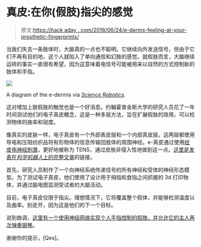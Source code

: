 # 真皮:在你(假肢)指尖的感觉

> 原文:[https://hack aday . com/2018/06/24/e-derms-feeling-at-your-prosthetic-fingerprints/](https://hackaday.com/2018/06/24/e-dermis-feeling-at-your-prosthetic-fingertips/)

当我们失去一条肢体时，大脑真的一点也不聪明。它继续向外发送信号，但由于它们不再有目的地，这个人就陷入了单向通信和幻肢的感觉。就假肢而言，大脑继续运转的事实一直很有希望，因为这意味着电信号可能被用来以自然的方式控制新的肢体和手指。

[![](../Images/7a9b49468dd95da25f9d30819c100a6f.png)](https://hackaday.com/wp-content/uploads/2018/06/e-dermis.jpg)

A diagram of the e-dermis via [*Science Robotics*](http://robotics.sciencemag.org/content/3/19/eaat3818/tab-figures-data).

这对增加上肢假肢的触觉也是一个好消息。约翰霍普金斯大学的研究人员花了一年时间测试他们的电子真皮概念，这是一种多层方法，旨在扩展假肢的效用，可以检测物体的曲率和锐度。

像真实的皮肤一样，电子真皮有一个外部表皮层和一个内部真皮层。这两层都使用导电和压阻纺织品将有形物体的信息传输回肢体的周围神经。e-真皮通过使用[经皮电神经刺激](https://en.wikipedia.org/wiki/Transcutaneous_electrical_nerve_stimulation)，更好地被称为 TENS，通过皮肤非侵入性地做到这一点。[这里是发表在*科学机器人*上的完整文章](http://robotics.sciencemag.org/content/3/19/eaat3818.full)的链接。

首先，研究人员制作了一个向神经系统传递信号的所有神经和受体的神经形态模型。为了测试电子真皮，他们使用了设计用于拇指和食指之间抓握的 3d 打印物体，并通过脑电图监测受试者的大脑活动。

目前，电子真皮仅限于指尖。理想情况下，它将覆盖整个假体，并能够检测温度以及曲率。别走开，因为这是他们的下一个目标。

说到曲调，[这里有一个使用神经网络实现个人手指控制的假肢，并允许它的主人再次弹奏钢琴](https://hackaday.com/2018/01/08/ai-prosthesis-is-music-to-our-ears/)。

谢谢你的提示，[Qes]。